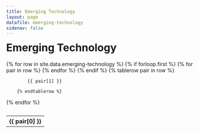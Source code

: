 ```yaml
---
title: Emerging Technology
layout: page
datafile: emerging-technology
sidenav: false
---
```


<h1 style="margin-top:7px;">Emerging Technology</h1>
<div class="usa-table-container--scrollable">
<table class="usa-table">
<caption></caption>
  {% for row in site.data.emerging-technology %}
    {% if forloop.first %}
    <tr>
      {% for pair in row %}
        <th class="row-color">{{ pair[0] }}</th>
      {% endfor %}
    </tr>
    {% endif %}
       {% tablerow pair in row %}
    
            {{ pair[1] }}
      
        {% endtablerow %}
     
  {% endfor %}
</table>
</div>
<!--    
<section class="grid-container clearfix padding-left-0 padding-right-1">
<h1 style="margin-top:7px;">Emerging Technology</h1>
    <div class="grid-row">
       <p style="font-size:2rem;font-weight:bold;">Coming Soon!</p>
    </div>
</section>-->     